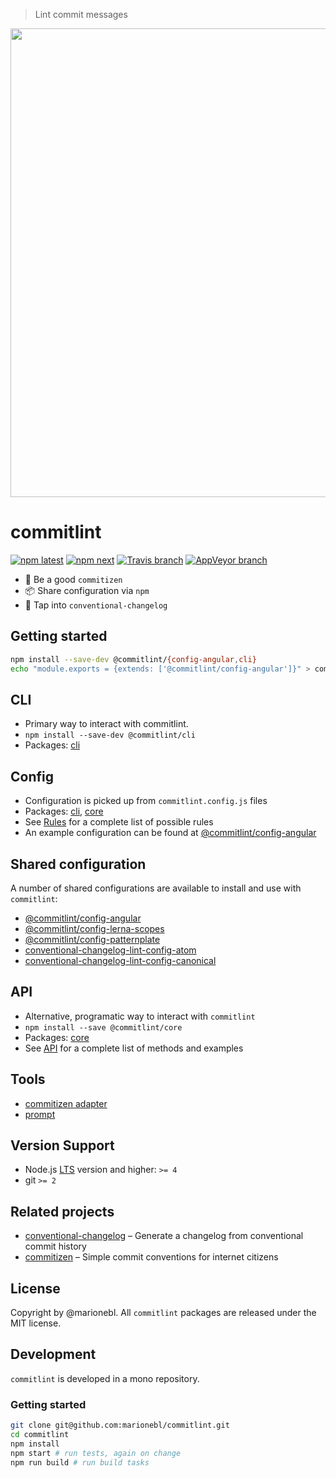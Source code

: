> Lint commit messages

<p align="center">
  <img width="750" src="https://marionebl.github.io/commitlint/assets/commitlint.svg">
</p>

# commitlint

[![npm latest][2]][3] [![npm next][10]][3] [![Travis branch][4]][5] [![AppVeyor branch][6]][7]


*  🚓  Be a good `commitizen`
*  📦  Share configuration via `npm`
*  🤖  Tap into `conventional-changelog` 

## Getting started

```sh
npm install --save-dev @commitlint/{config-angular,cli}
echo "module.exports = {extends: ['@commitlint/config-angular']}" > commitlint.config.js
```

## CLI

* Primary way to interact with commitlint.
* `npm install --save-dev @commitlint/cli`
* Packages: [cli](./@commitlint/cli)

## Config

* Configuration is picked up from `commitlint.config.js` files
* Packages: [cli](./@commitlint/cli), [core](./@commitlint/core)
* See [Rules](./docs/reference-rules.md) for a complete list of possible rules
* An example configuration can be found at [@commitlint/config-angular](./@commitlint/config-angular/index.js)

## Shared configuration

A number of shared configurations are available to install and use with `commitlint`:

* [@commitlint/config-angular](./@commitlint/config-angular)
* [@commitlint/config-lerna-scopes](./@commitlint/config-lerna-scopes)
* [@commitlint/config-patternplate](./@commitlint/config-patternplate)
* [conventional-changelog-lint-config-atom](https://github.com/erikmueller/conventional-changelog-lint-config-atom)
* [conventional-changelog-lint-config-canonical](https://github.com/gajus/conventional-changelog-lint-config-canonical)


## API

* Alternative, programatic way to interact with `commitlint`
* `npm install --save @commitlint/core`
* Packages: [core](./@commitlint/core)
* See [API](./docs/reference-api.md) for a complete list of methods and examples

## Tools

* [commitizen adapter](./@commitlint/prompt)
* [prompt](./@commitlint/prompt-cli)

## Version Support

* Node.js [LTS](https://github.com/nodejs/LTS#lts-schedule) version and higher: `>= 4`
* git `>= 2`

## Related projects

* [conventional-changelog](https://git.io/v18sw) – Generate a changelog from conventional commit history
* [commitizen](https://git.io/vwTym) – Simple commit conventions for internet citizens

## License
Copyright by @marionebl. All `commitlint` packages are released under the MIT license.

## Development

`commitlint` is developed in a mono repository.

### Getting started

```sh
git clone git@github.com:marionebl/commitlint.git
cd commitlint
npm install
npm start # run tests, again on change
npm run build # run build tasks
```


[0]: https://img.shields.io/badge/stability-stable-green.svg?style=flat-square
[1]: https://nodejs.org/api/documentation.html#documentation_stability_index
[2]: https://img.shields.io/npm/v/@commitlint/cli.svg?style=flat-square
[3]: https://npmjs.org/package/@commitlint/cli
[4]: https://img.shields.io/travis/marionebl/commitlint/master.svg?style=flat-square
[5]: https://travis-ci.org/marionebl/commitlint
[6]: https://img.shields.io/appveyor/ci/marionebl/commitlint/master.svg?style=flat-square
[7]: https://ci.appveyor.com/project/marionebl/commitlint

[8]: https://img.shields.io/badge/stability-experimental-orange.svg?style=flat-square
[9]: https://nodejs.org/api/documentation.html#documentation_stability_index

[10]: https://img.shields.io/npm/v/@commitlint/cli/next.svg?style=flat-square
